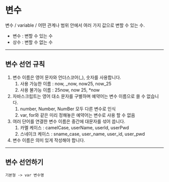 # 변수

변수 / variable / 어떤 관계나 범위 안에서 여러 가지 값으로 변할 수 있는 수.

- 변수 : 변할 수 있는 수
- 상수 : 변할 수 없는 수

---

## 변수 선언 규칙

1. 변수 이름은 영어 문자와 언더스코어(\_), 숫자를 사용합니다.
   1. 사용 가능한 이름 : now, \_now, now25, now_25
   2. 사용 불가능 이름 : 25now, now 25, \*now
2. 자바스크립트는 영어 대소 문자를 구별하며 예약어는 변수 이름으로 쓸 수 없습니다.
   1. number, Number, NumBer 모두 다른 변수로 인식
   2. var, for와 같은 미리 정해놓은 예약어는 변수로 사용 할 수 없음
3. 여러 단어를 연결한 변수 이름은 중간에 대문자를 섞어 씁니다.
   1. 카멜 케이스 : camelCase, userName, userId, userPwd
   2. 스네이크 케이스 : sname_case, user_name, user_id, user_pwd
4. 변수 이름은 의미 있게 작성해야 합니다.

---

## 변수 선언하기

```
기본형 -> var 변수명
```
